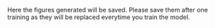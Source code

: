 Here the figures generated will be saved. Please save them after one training as they will be replaced everytime you train the model.
